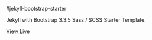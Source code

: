#jekyll-bootstrap-starter

Jekyll with Bootstrap 3.3.5 Sass / SCSS Starter Template.

[View Live](http://rleissner.github.io/jekyll-bootstrap-starter/)

